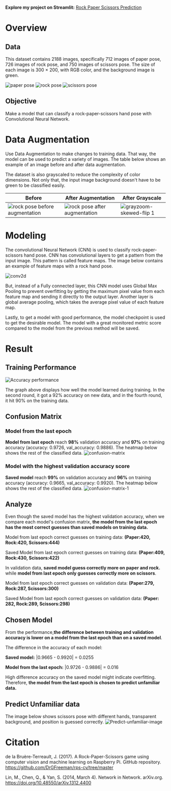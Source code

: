 **Explore my project on Streamlit:** [Rock Paper Scissors Prediction](https://rock-paper-sciapprs-prediction-das.streamlit.app/)
# Overview
## Data
This dataset contains 2188 images, specifically 712 images of paper pose, 726 images of rock pose, and 750 images of scissors pose. The size of each image is 300 × 200, with RGB color, and the background image is green.

![paper pose](https://github.com/imandreans/Rock-Paper-Scissors-Prediction/assets/69078720/ea1b1d8e-af54-4ab7-b52a-b1b3f78f6475)
![rock pose](https://github.com/imandreans/Rock-Paper-Scissors-Prediction/assets/69078720/6da7b213-9255-4be0-af30-0d179ddea096)
![scissors pose](https://github.com/imandreans/Rock-Paper-Scissors-Prediction/assets/69078720/914edcd8-ea6f-4832-99fc-ee7bee80b929)
## Objective
Make a model that can classify a rock-paper-scissors hand pose with Convolutional Neural Network.
# Data Augmentation
Use Data Augmentation to make changes to training data. That way, the model can be used to predict a variety of images. The table below shows an example of an image before and after data augmentation.

The dataset is also grayscaled to reduce the complexity of color dimensions. Not only that, the input image background doesn't have to be green to be classified easily.

| Before | After Augmentation | After Grayscale |
| ------- | ------ |------ |
| ![rock pose before augmentation](https://github.com/imandreans/Rock-Paper-Scissors-Prediction/assets/69078720/224b0c39-2182-4ea4-93c1-cc2e3f762632)|![rock pose after augmentation](https://github.com/imandreans/Rock-Paper-Scissors-Prediction/assets/69078720/2be3c28b-d161-4a3b-a370-048ee2a48162)| ![grayzoom-skewed-flip 1](https://github.com/imandreans/Rock-Paper-Scissors-Prediction/assets/69078720/859e2bfe-06f4-4adc-87ef-a594e0a7176d)|

# Modeling
The convolutional Neural Network (CNN) is used to classify rock-paper-scissors hand pose. CNN has convolutional layers to get a pattern from the input image. This pattern is called feature maps. The image below contains an example of feature maps with a rock hand pose.

![conv2d](https://github.com/imandreans/Rock-Paper-Scissors-Prediction/assets/69078720/c5018beb-fb9a-4f45-9cdb-ff87083274e5)

But, instead of a Fully connected layer, this CNN model uses Global Max Pooling to prevent overfitting by getting the maximum pixel value from each feature map and sending it directly to the output layer. Another layer is global average pooling, which takes the average pixel value of each feature map.

Lastly, to get a model with good performance, the model checkpoint is used to get the desirable model. The model with a great monitored metric score compared to the model from the previous method will be saved.

# Result
## Training Performance
![Accuracy performance](https://github.com/imandreans/Rock-Paper-Scissors-Prediction/assets/69078720/9ca76cb1-1428-4618-9fb8-ad6b77cf3b4c)

The graph above displays how well the model learned during training. In the second round, it got a 92% accuracy on new data, and in the fourth round, it hit 90% on the training data. 

## Confusion Matrix

### Model from the last epoch

**Model from last epoch** reach **98%** validation accuracy and **97%** on training accuracy (accuracy: 0.9726, val_accuracy: 0.9886). The heatmap below shows the rest of the classified data.
![confusion-matrix](https://github.com/imandreans/Rock-Paper-Scissors-Prediction/assets/69078720/a282433b-6219-4642-b194-1a6268317eb6)

### Model with the highest validation accuracy score
**Saved model** reach **99%** on validation accuracy and **96%** on training accuracy (accuracy: 0.9665, val_accuracy: 0.9920). The heatmap below shows the rest of the classified data.
![confusion-matrix-1](https://github.com/imandreans/Rock-Paper-Scissors-Prediction/assets/69078720/b5768079-79d5-4847-88ed-aa1b773e90e6)

## Analyze
Even though the saved model has the highest validation accuracy, when we compare each model's confusion matrix, **the model from the last epoch has the most correct guesses than saved models on training data.**

Model from last epoch correct guesses on training data:
**(Paper:420, Rock:420, Scissors:444)**

Saved Model from last epoch correct guesses on training data:
**(Paper:409, Rock:430, Scissors:422)**

In validation data, **saved model guess correctly more on paper and rock.** while **model from last epoch only guesses correctly more on scissors**.

Model from last epoch correct guesses on validation data:
**(Paper:279, Rock:287, Scissors:300)**

Saved Model from last epoch correct guesses on validation data:
**(Paper: 282, Rock:289, Scissors:298)**

## Chosen Model
From the performance,**the difference between training and validation accuracy is lower on a model from the last epoch than on a saved model**.

The difference in the accuracy of each model:

**Saved model:** |0.9665 - 0.9920| = 0.0255

**Model from the last epoch:** |0.9726 - 0.9886| = 0.016

High difference accuracy on the saved model might indicate overfitting. Therefore, **the model from the last epoch is chosen to predict unfamiliar data.**
## Predict Unfamiliar data
The image below shows scissors pose with different hands, transparent background, and position is guessed correctly.
![Predict-unfamiliar-image](https://github.com/imandreans/Rock-Paper-Scissors-Prediction/assets/69078720/a6def887-1f58-4c4b-be78-30eb8b30606a)

# Citation
de la Bruère-Terreault, J. (2017). A Rock-Paper-Scissors game using computer vision and machine learning on Raspberry Pi. GitHub repository. https://github.com/DrGFreeman/rps-cv/tree/master

Lin, M., Chen, Q., & Yan, S. (2014, March 4). Network in Network. arXiv.org. https://doi.org/10.48550/arXiv.1312.4400 
